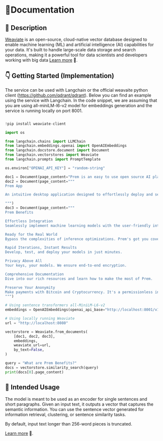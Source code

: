 # 📑Documentation

## 📌 Description

<a href='https://weaviate.io/' target='_blank'>Weaviate</a> is an open-source, cloud-native vector database designed to enable machine learning (ML) and artificial intelligence (AI) capabilities for your data. It's built to handle large-scale data storage and search operations, making it a powerful tool for data scientists and developers working with big data <a href='https://weaviate.io/developers/weaviate' target='_blank'>Learn more</a> 🚀.

## 👇 Getting Started (Implementation)

The service can be used with Langchain or the official weavaite python client (https://github.com/qdrant/qdrant). Below you can find an example using the service with Langchain. In the code snippet, we are assuming that you are using all-miniLM-l6-v2 model for embeddings generation and the service is running locally on port 8001.

```python

!pip install weaviate-client

import os

from langchain.chains import LLMChain
from langchain.embeddings.openai import OpenAIEmbeddings
from langchain.docstore.document import Document
from langchain.vectorstores import Weaviate
from langchain.prompts import PromptTemplate

os.environ["OPENAI_API_KEY"] = "random-string"

doc1 = Document(page_content="Prem is an easy to use open source AI platform. With Prem you can quickly build provacy preserving AI applications.")
doc2 = Document(page_content="""
Prem App

An intuitive desktop application designed to effortlessly deploy and self-host Open-Source AI models without exposing sensitive data to third-party.

""")
doc3 = Document(page_content="""
Prem Benefits

Effortless Integration
Seamlessly implement machine learning models with the user-friendly interface of OpenAI's API.

Ready for the Real World
Bypass the complexities of inference optimizations. Prem's got you covered.

Rapid Iterations, Instant Results
Develop, test, and deploy your models in just minutes.

Privacy Above All
Your keys, your models. We ensure end-to-end encryption.

Comprehensive Documentation
Dive into our rich resources and learn how to make the most of Prem.

Preserve Your Anonymity
Make payments with Bitcoin and Cryptocurrency. It's a permissionless infrastructure, designed for you.
""")

# Using sentence transformers all-MiniLM-L6-v2
embeddings = OpenAIEmbeddings(openai_api_base="http://localhost:8001/v1")

# Using locally running Weaviate
url = "http://localhost:8080"

vectorstore = Weaviate.from_documents(
    [doc1, doc2, doc3], 
    embeddings, 
    weaviate_url=url, 
    by_text=False,
)

query = "What are Prem Benefits?"
docs = vectorstore.similarity_search(query)
print(docs[0].page_content)
```
## 👀 Intended Usage

The model is meant to be used as an encoder for single sentences and short paragraphs. Given an input text, it outputs a vector that captures the semantic information. You can use the sentence vector generated for information retrieval, clustering, or sentence similarity tasks.

By default, input text longer than 256-word pieces is truncated.

<a href='https://python.langchain.com/docs/modules/data_connection/vectorstores/integrations/qdrant' target='_blank'>Learn more</a> 🚀.
